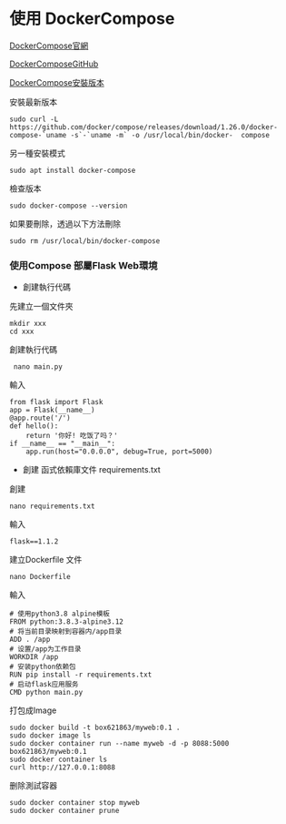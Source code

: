 # 使用 DockerCompose


[DockerCompose官網](https://docs.docker.com/compose/)

[DockerComposeGitHub](https://github.com/docker/compose)

[DockerCompose安裝版本](https://github.com/docker/compose/releases)

安裝最新版本

    sudo curl -L https://github.com/docker/compose/releases/download/1.26.0/docker-compose-`uname -s`-`uname -m` -o /usr/local/bin/docker-  compose

另一種安裝模式

    sudo apt install docker-compose

檢查版本

    sudo docker-compose --version

如果要刪除，透過以下方法刪除

    sudo rm /usr/local/bin/docker-compose    


### 使用Compose 部屬Flask Web環境

- 創建執行代碼

先建立一個文件夾
  
    mkdir xxx
    cd xxx
   
創建執行代碼

     nano main.py

   
輸入    

    from flask import Flask
    app = Flask(__name__)
    @app.route('/')
    def hello():
        return '你好! 吃饭了吗？'
    if __name__ == "__main__":
        app.run(host="0.0.0.0", debug=True, port=5000)    
        
 - 創建 函式依賴庫文件 requirements.txt       
        
 創建
 
    nano requirements.txt
      
輸入

    flask==1.1.2
   
   
建立Dockerfile 文件

    nano Dockerfile
    
輸入

    # 使用python3.8 alpine模板
    FROM python:3.8.3-alpine3.12
    # 将当前目录映射到容器内/app目录
    ADD . /app
    # 设置/app为工作目录
    WORKDIR /app
    # 安装python依赖包
    RUN pip install -r requirements.txt
    # 启动flask应用服务
    CMD python main.py   

打包成Image

    sudo docker build -t box621863/myweb:0.1 .
    sudo docker image ls
    sudo docker container run --name myweb -d -p 8088:5000 box621863/myweb:0.1
    sudo docker container ls
    curl http://127.0.0.1:8088

删除測試容器

    sudo docker container stop myweb 
    sudo docker container prune

